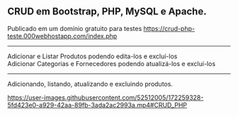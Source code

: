 ## CRUD em Bootstrap, PHP, MySQL e Apache.

Publicado em um domínio gratuito para testes
https://crud-php-teste.000webhostapp.com/index.php

<hr>
Adicionar e Listar Produtos podendo edita-los e excluí-los<br />
Adicionar Categorias e Fornecedores podendo atualizá-los e excluí-los
<hr>
Adicionando, listando, atualizando e excluindo produtos.<br />

https://user-images.githubusercontent.com/52512005/172259328-5fd423e0-a929-42aa-89fb-3ada2ac2993a.mp4#CRUD_PHP

